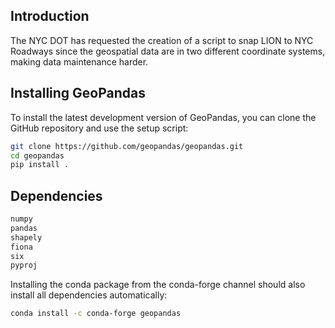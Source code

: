 ## Introduction
The NYC DOT has requested the creation of a script to snap LION to NYC Roadways since the geospatial data are in two different coordinate systems, making data maintenance harder.

## Installing GeoPandas
To install the latest development version of GeoPandas, you can clone the GitHub repository and use the setup script:
```sh
git clone https://github.com/geopandas/geopandas.git
cd geopandas
pip install .
```

## Dependencies
```sh
numpy
pandas
shapely
fiona
six
pyproj
```
Installing the conda package from the conda-forge channel should also install all dependencies automatically:
```sh
conda install -c conda-forge geopandas
```
